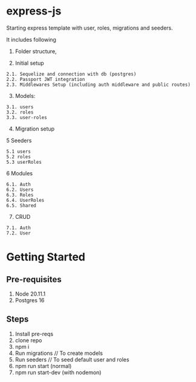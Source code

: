 # express-js
Starting express template with user, roles, migrations and seeders.

It includes following

  1. Folder structure, 

  2. Initial setup
     
    2.1. Sequelize and connection with db (postgres)
    2.2. Passport JWT integration 
    2.3. Middlewares Setup (including auth middleware and public routes) 
  
  3. Models: 
   
    3.1. users
    3.2. roles
    3.3. user-roles
  
  4. Migration setup
     
  5 Seeders
  
    5.1 users
    5.2 roles
    5.3 userRoles
    
  6 Modules
  
    6.1. Auth
    6.2. Users
    6.3. Roles
    6.4. UserRoles
    6.5. Shared

  7. CRUD

    7.1. Auth 
    7.2. User

# Getting Started
## Pre-requisites
1. Node 20.11.1
2. Postgres 16

## Steps
1. Install pre-reqs
2. clone repo
3. npm i 
4. Run migrations // To create models 
5. Run seeders // To seed default user and roles
6. npm run start (normal)
7. npm run start-dev (with nodemon)
